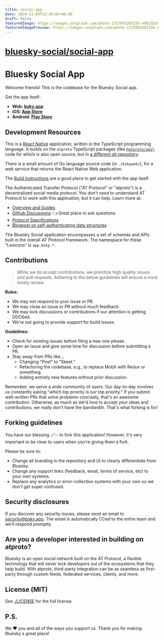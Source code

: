 ```yaml
---
title: social-app
date: 2024-11-03T12:20:02+08:00
draft: False
featuredImage: https://images.unsplash.com/photo-1727093267255-e9b31b2b35ba?ixid=M3w0NjAwMjJ8MHwxfHJhbmRvbXx8fHx8fHx8fDE3MzA2MDc1Mzd8&ixlib=rb-4.0.3
featuredImagePreview: https://images.unsplash.com/photo-1727093267255-e9b31b2b35ba?ixid=M3w0NjAwMjJ8MHwxfHJhbmRvbXx8fHx8fHx8fDE3MzA2MDc1Mzd8&ixlib=rb-4.0.3
---
```


# [bluesky-social/social-app](https://github.com/bluesky-social/social-app)

# Bluesky Social App

Welcome friends! This is the codebase for the Bluesky Social app.

Get the app itself:

- **Web: [bsky.app](https://bsky.app)**
- **iOS: [App Store](https://apps.apple.com/us/app/bluesky-social/id6444370199)**
- **Android: [Play Store](https://play.google.com/store/apps/details?id=xyz.blueskyweb.app)**

## Development Resources

This is a [React Native](https://reactnative.dev/) application, written in the TypeScript programming language. It builds on the `atproto` TypeScript packages (like [`@atproto/api`](https://www.npmjs.com/package/@atproto/api)), code for which is also open source, but in [a different git repository](https://github.com/bluesky-social/atproto).

There is a small amount of Go language source code (in `./bskyweb/`), for a web service that returns the React Native Web application.

The [Build Instructions](./docs/build.md) are a good place to get started with the app itself.

The Authenticated Transfer Protocol ("AT Protocol" or "atproto") is a decentralized social media protocol. You don't *need* to understand AT Protocol to work with this application, but it can help. Learn more at:

- [Overview and Guides](https://atproto.com/guides/overview)
- [Github Discussions](https://github.com/bluesky-social/atproto/discussions) 👈 Great place to ask questions
- [Protocol Specifications](https://atproto.com/specs/atp)
- [Blogpost on self-authenticating data structures](https://bsky.social/about/blog/3-6-2022-a-self-authenticating-social-protocol)

The Bluesky Social application encompasses a set of schemas and APIs built in the overall AT Protocol framework. The namespace for these "Lexicons" is `app.bsky.*`.

## Contributions

> While we do accept contributions, we prioritize high quality issues and pull requests. Adhering to the below guidelines will ensure a more timely review.

**Rules:**

- We may not respond to your issue or PR.
- We may close an issue or PR without much feedback.
- We may lock discussions or contributions if our attention is getting DDOSed.
- We're not going to provide support for build issues.

**Guidelines:**

- Check for existing issues before filing a new one please.
- Open an issue and give some time for discussion before submitting a PR.
- Stay away from PRs like...
  - Changing "Post" to "Skeet."
  - Refactoring the codebase, e.g., to replace MobX with Redux or something.
  - Adding entirely new features without prior discussion. 

Remember, we serve a wide community of users. Our day-to-day involves us constantly asking "which top priority is our top priority." If you submit well-written PRs that solve problems concisely, that's an awesome contribution. Otherwise, as much as we'd love to accept your ideas and contributions, we really don't have the bandwidth. That's what forking is for!

## Forking guidelines

You have our blessing 🪄✨ to fork this application! However, it's very important to be clear to users when you're giving them a fork.

Please be sure to:

- Change all branding in the repository and UI to clearly differentiate from Bluesky.
- Change any support links (feedback, email, terms of service, etc) to your own systems.
- Replace any analytics or error-collection systems with your own so we don't get super confused.

## Security disclosures

If you discover any security issues, please send an email to security@bsky.app. The email is automatically CCed to the entire team and we'll respond promptly.

## Are you a developer interested in building on atproto?

Bluesky is an open social network built on the AT Protocol, a flexible technology that will never lock developers out of the ecosystems that they help build. With atproto, third-party integration can be as seamless as first-party through custom feeds, federated services, clients, and more.

## License (MIT)

See [./LICENSE](./LICENSE) for the full license.

## P.S.

We ❤️ you and all of the ways you support us. Thank you for making Bluesky a great place!
